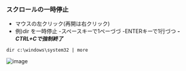 ### スクロールの一時停止

- マウスの左クリック(再開は右クリック)
- 例)dir を一時停止
 -スペースキーで1ペーづづ
 -ENTERキーで1行づつ
 ***-CTRL+Cで強制終了***
```
dir c:\windows\system32 | more
```
![image](https://user-images.githubusercontent.com/89338401/153743158-3182a170-11b7-4cb6-86fb-a2910fb5348d.png)
